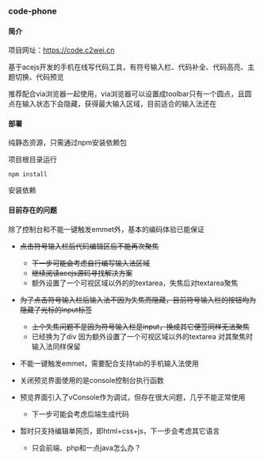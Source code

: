 ### code-phone

#### 简介

项目网址：https://code.c2wei.cn

基于acejs开发的手机在线写代码工具，有符号输入栏、代码补全、代码高亮、主题切换、代码预览

推荐配合via浏览器一起使用，via浏览器可以设置成toolbar只有一个圆点，且圆点在输入状态下会隐藏，获得最大输入区域，目前适合的输入法还在

#### 部署
纯静态资源，只需通过npm安装依赖包

项目根目录运行
```
npm install
```
安装依赖

#### 目前存在的问题

除了控制台和不能一键触发emmet外，基本的编码体验已能保证

- ~~点击符号输入栏后代码编辑区后不能再次聚焦~~
    - ~~下一步可能会考虑自行编写输入法区域~~
    - ~~继续阅读acejs源码寻找解决方案~~
    - 额外设置了一个可视区域以外的的textarea，失焦后对textarea聚焦

- ~~为了点击符号输入栏后输入法不因为失焦而隐藏，目前符号输入栏的按钮均为隐藏了光标的input标签~~
    - ~~上个失焦问题不是因为符号输入栏是input，换成其它便签同样无法聚焦~~
    - 已经换为了div 因为额外设置了一个可视区域以外的textarea 对其聚焦时输入法同样保留

- 不能一键触发emmet，需要配合支持tab的手机输入法使用

- 关闭预览界面使用的是console控制台执行函数

- 预览界面引入了vConsole作为调试，但存在很大问题，几乎不能正常使用
    - 下一步可能会考虑后端生成代码

- 暂时只支持编辑单网页，即html+css+js，下一步会考虑其它语言
    - 只会前端、php和一点java怎么办？